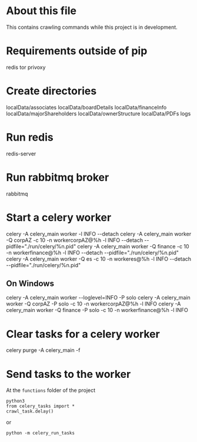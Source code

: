 # About this file
This contains crawling commands while this project is in development.

# Requirements outside of pip
redis
tor
privoxy

# Create directories
localData/associates
localData/boardDetails
localData/financeInfo
localData/majorShareholders
localData/ownerStructure
localData/PDFs
logs

# Run redis
redis-server

# Run rabbitmq broker
rabbitmq

# Start a celery worker
celery -A celery_main worker -l INFO --detach
celery -A celery_main worker -Q corpAZ -c 10 -n workercorpAZ@%h -l INFO --detach --pidfile="./run/celery/%n.pid"
celery -A celery_main worker -Q finance -c 10 -n workerfinance@%h -l INFO --detach  --pidfile="./run/celery/%n.pid"
celery -A celery_main worker -Q es -c 10 -n workeres@%h -l INFO --detach  --pidfile="./run/celery/%n.pid"
## On Windows
celery -A celery_main worker --loglevel=INFO -P solo
celery -A celery_main worker -Q corpAZ -P solo -c 10 -n workercorpAZ@%h -l INFO
celery -A celery_main worker -Q finance -P solo -c 10 -n workerfinance@%h -l INFO

# Clear tasks for a celery worker
celery purge -A celery_main -f

# Send tasks to the worker
At the `functions` folder of the project
```
python3
from celery_tasks import *
crawl_task.delay()
```
or
```
python -m celery_run_tasks
```
